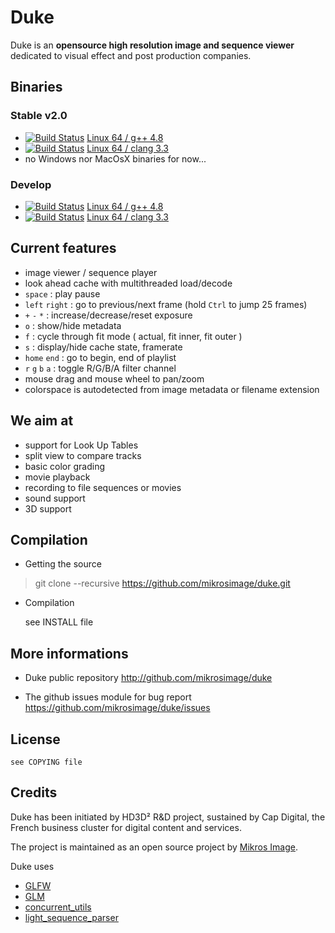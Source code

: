 Duke
====

Duke is an **opensource high resolution image and sequence viewer** dedicated to visual effect and post production companies.

Binaries
--------

### Stable v2.0

* [![Build Status](https://www.bbteam.fr:8443/buildStatus/icon?job=duke-master/compiler=gcc)](https://www.bbteam.fr:8443/job/duke-master/compiler=gcc/) [Linux 64 / g++ 4.8](https://www.bbteam.fr:8443/job/duke-master/compiler=gcc/lastSuccessfulBuild/artifact/dist/*zip*/dist.zip)
* [![Build Status](https://www.bbteam.fr:8443/buildStatus/icon?job=duke-master/compiler=clang)](https://www.bbteam.fr:8443/job/duke-master/compiler=clang/) [Linux 64 / clang 3.3](https://www.bbteam.fr:8443/job/duke-master/compiler=clang/lastSuccessfulBuild/artifact/dist/*zip*/dist.zip)
* no Windows nor MacOsX binaries for now...


### Develop

* [![Build Status](https://www.bbteam.fr:8443/buildStatus/icon?job=duke-develop/compiler=gcc)](https://www.bbteam.fr:8443/job/duke-develop/compiler=gcc/) [Linux 64 / g++ 4.8](https://www.bbteam.fr:8443/job/duke-develop/compiler=gcc/lastSuccessfulBuild/artifact/dist/*zip*/dist.zip)
* [![Build Status](https://www.bbteam.fr:8443/buildStatus/icon?job=duke-develop/compiler=clang)](https://www.bbteam.fr:8443/job/duke-develop/compiler=clang/) [Linux 64 / clang 3.3](https://www.bbteam.fr:8443/job/duke-develop/compiler=clang/lastSuccessfulBuild/artifact/dist/*zip*/dist.zip)

Current features
----------------

* image viewer / sequence player
* look ahead cache with multithreaded load/decode
* `space` : play pause
* `left` `right` : go to previous/next frame (hold `Ctrl` to jump 25 frames)
* `+` `-` `*` : increase/decrease/reset exposure
* `o` : show/hide metadata
* `f` : cycle through fit mode ( actual, fit inner, fit outer )
* `s` : display/hide cache state, framerate
* `home` `end` : go to begin, end of playlist
* `r` `g` `b` `a` : toggle R/G/B/A filter channel
* mouse drag and mouse wheel to pan/zoom
* colorspace is autodetected from image metadata or filename extension


We aim at
---------

* support for Look Up Tables
* split view to compare tracks
* basic color grading
* movie playback
* recording to file sequences or movies
* sound support
* 3D support


Compilation
-----------

* Getting the source

> git clone --recursive https://github.com/mikrosimage/duke.git  

* Compilation

    see INSTALL file

More informations 
-----------------

* Duke public repository
http://github.com/mikrosimage/duke

* The github issues module for bug report
https://github.com/mikrosimage/duke/issues


License
-------

    see COPYING file


Credits
-------

Duke has been initiated by HD3D² R&D project, sustained by Cap Digital, the French business cluster for digital content and services.

The project is maintained as an open source project by [Mikros Image](http://www.mikrosimage.eu).

Duke uses
* [GLFW](https://github.com/elmindreda/glfw)
* [GLM](https://github.com/Groovounet/glm)
* [concurrent_utils](https://github.com/mikrosimage/concurrent_utils)
* [light_sequence_parser](https://github.com/gchatelet/light_sequence_parser)
